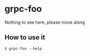 # grpc-foo

Nothing to see here, please move along

## How to use it

```console
$ grpc-foo --help
```
